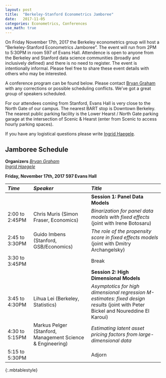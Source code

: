 ```yaml
---
layout: post
title:  "Berkeley-Stanford Econometrics Jamboree"
date:   2017-11-05
categories: Econometrics, Conferences
use_math: true
---
```

On Friday November 17th, 2017 the Berkeley econometrics group will host a “Berkeley-Stanford Econometrics Jamboree”. The  event will run from 2PM to 5:30PM in room 597 of Evans Hall. Attendence is open to anyone from the Berkeley and Stanford data science communities (broadly and inclusively defined) and there is no need to register. The event is intentionally informal. Please feel free to share these event details with others who may be interested.

A conference program can be found below. Please contact [Bryan Graham](bgraham@econ.berkeley.edu) with any corrections or possible scheduling conflicts. We’ve got a great group of speakers scheduled.

For our attendees coming from Stanford, Evans Hall is very close to the North Gate of our campus. The nearest BART stop is Downtown Berkeley. The nearest public parking facility is the Lower Hearst / North Gate parking garage at the intersection of Scenic & Hearst (enter from Scenic to access hourly parking spaces).

If you have any logistical questions please write [Ingrid Haegele](inha@berkeley.edu).

## Jamboree Schedule
**Organizers**
[_Bryan Graham_](bgraham@econ.berkeley.edu)    
[_Ingrid Haegele_](inha@berkeley.edu)    

**Friday, November 17th, 2017**
**597 Evans Hall**

| _Time_              | _Speaker_         | _Title_               |
|:----------------|:--------------- |:--------------- |
|  |  | **Session 1: Panel Data Models** |                        
| 2:00 to 2:45PM | Chris Muris (Simon Fraser, Economics) | _Binarization for panel data models with fixed effects_ (joint with Irene Botosaru) |
| 2:45 to 3:30PM | Guido Imbens (Stanford, GSB/Economics) | _The role of the propensity score in fixed effects models_ (joint with Dmitry Archangelsky) |
| 3:30 to 3:45PM  | | Break  |
|  |  | **Session 2: High Dimensional Models** |       
| 3:45 to 4:30PM | Lihua Lei (Berkeley, Statistics) | _Asymptotics for high dimensional regression M-estimates: fixed design results_ (joint with Peter Bickel and Noureddine El Karoui)|
| 4:30 to 5:15PM | Markus Pelger (Stanford, Management Science & Engineering) | _Estimating latent asset pricing factors from large-dimensional data_ |
| 5:15 to 5:30PM  | | Adjorn  |
{:.mbtablestyle}
